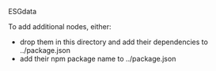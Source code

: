 ESGdata

To add additional nodes, either:
 - drop them in this directory and add their dependencies to ../package.json
 - add their npm package name to ../package.json


